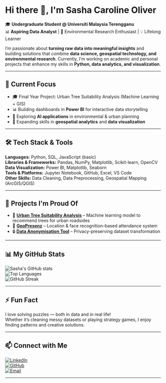 # Hi there 👋, I'm Sasha Caroline Oliver

🎓 **Undergraduate Student @ Universiti Malaysia Terengganu**  
📊 **Aspiring Data Analyst** | 🌱 Environmental Research Enthusiast | 💡 Lifelong Learner  

I’m passionate about **turning raw data into meaningful insights** and building solutions that combine **data science, geospatial technology, and environmental research**. Currently, I’m working on academic and personal projects that enhance my skills in **Python, data analytics, and visualization**.

---

## 🚀 Current Focus
- 🎓 Final Year Project: Urban Tree Suitability Analysis (Machine Learning + GIS)
- 📊 Building dashboards in **Power BI** for interactive data storytelling
- 🤖 Exploring **AI applications** in environmental & urban planning
- 🌱 Expanding skills in **geospatial analytics** and **data visualization**

---

## 🛠️ Tech Stack & Tools

**Languages:** Python, SQL, JavaScript (basic)  
**Libraries & Frameworks:** Pandas, NumPy, Matplotlib, Scikit-learn, OpenCV  
**Data Visualization:** Power BI, Matplotlib, Seaborn  
**Tools & Platforms:** Jupyter Notebook, GitHub, Excel, VS Code  
**Other Skills:** Data Cleaning, Data Preprocessing, Geospatial Mapping (ArcGIS/QGIS)  

---

## 📌 Projects I'm Proud Of
- 🌳 **[Urban Tree Suitability Analysis](#)** – Machine learning model to recommend trees for urban roadsides  
- 📍 **[GeoPresenz](#)** – Location & face recognition-based attendance system  
- 🔒 **[Data Anonymisation Tool](#)** – Privacy-preserving dataset transformation  

---

## 📊 My GitHub Stats
![Sasha's GitHub stats](https://github-readme-stats.vercel.app/api?username=scoliver21&show_icons=true&theme=tokyonight)  
![Top Languages](https://github-readme-stats.vercel.app/api/top-langs/?username=scoliver21&layout=compact&theme=tokyonight)  
![GitHub Streak](https://streak-stats.demolab.com/?user=scoliver21&theme=tokyonight)

---

## ⚡ Fun Fact
I love solving puzzles — both in data and in real life!  
Whether it’s cleaning messy datasets or playing strategy games, I enjoy finding patterns and creative solutions.

---

## 📫 Connect with Me
[![LinkedIn](https://img.shields.io/badge/LinkedIn-0A66C2?style=for-the-badge&logo=linkedin&logoColor=white)](https://www.linkedin.com/in/sashaoliver)  
[![GitHub](https://img.shields.io/badge/GitHub-100000?style=for-the-badge&logo=github&logoColor=white)](https://github.com/scoliver21)  
[![Email](https://img.shields.io/badge/Email-D14836?style=for-the-badge&logo=gmail&logoColor=white)](mailto:scoliver1514@gmail.com)

---


